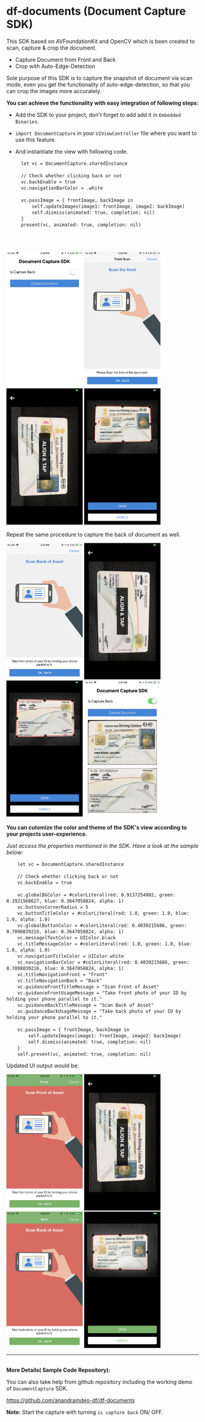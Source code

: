 # df-documents (Document Capture SDK)

This SDK based on AVFoundationKit and OpenCV which is been created to scan, capture & crop the document.

- Capture Document from Front and Back
- Crop with Auto-Edge-Detection

Sole purpose of this SDK is to capture the snapshot of document via scan mode, even you get the functionality of auto-edge-detection, so that you can crop the images more accurately.


<b>You can achieve the functionality with easy integration of following steps:</b>

- Add the SDK to your project, don't forget to add add it in `Embedded Binaries`.

- `import DocumentCapture` in your `UIViewController` file where you want to use this feature.

- And instantiate the view with following code.

        let vc = DocumentCapture.sharedInstance
        
        // Check whether clicking back or not
        vc.backEnable = true
        vc.navigationBarColor = .white

        vc.passImage = { frontImage, backImage in
            self.updateImages(image1: frontImage, image2: backImage)
            self.dismiss(animated: true, completion: nil)
        }
        present(vc, animated: true, completion: nil)

<br>
<br>
<p align="left">
<img src="images/document-capture/start_page.jpg" width="200"/>
<img src="images/document-capture/user_guide_front.jpg" width="200"/>
<img src="images/document-capture/click_front.jpg" width="200"/>
<img src="images/document-capture/crop_front.jpg" width="200"/> <br>
  
Repeat the same procedure to capture the back of document as well.
  
<p align="left">
<img src="images/document-capture/user_guide_back.jpg" width="200"/>
<img src="images/document-capture/click_back.jpg" width="200"/>
<img src="images/document-capture/crop_back.jpg" width="200"/>
<img src="images/document-capture/captured_image.jpg" width="200"/>

<br>
<br>
<b>You can cutomize the color and theme of the SDK's view according to your projects user-experience.</b> 

<i>Just access the properties mentioned in the SDK. Have a look at the sample below:</i>

        let vc = DocumentCapture.sharedInstance
        
        // Check whether clicking back or not
        vc.backEnable = true
        
        vc.globalBGColor = #colorLiteral(red: 0.9137254902, green: 0.3921568627, blue: 0.3647058824, alpha: 1)
        vc.buttonsCornerRadius = 5
        vc.buttonTitleColor = #colorLiteral(red: 1.0, green: 1.0, blue: 1.0, alpha: 1.0)
        vc.globalButtonColor = #colorLiteral(red: 0.4039215686, green: 0.7098039216, blue: 0.3647058824, alpha: 1)
        vc.messagelTextColor = UIColor.black
        vc.titleMessageColor = #colorLiteral(red: 1.0, green: 1.0, blue: 1.0, alpha: 1.0)
        vc.navigationTitleColor = UIColor.white
        vc.navigationBarColor = #colorLiteral(red: 0.4039215686, green: 0.7098039216, blue: 0.3647058824, alpha: 1)
        vc.titleNavigationFront = "Front"
        vc.titleNavigationBack = "Back"
        vc.guidanceFrontTitleMessage = "Scan Front of Asset"
        vc.guidanceFrontUsageMessage = "Take front photo of your ID by holding your phone parallel to it."
        vc.guidanceBackTitleMessage = "Scan Back of Asset"
        vc.guidanceBackUsageMessage = "Take back photo of your ID by holding your phone parallel to it."
        
        vc.passImage = { frontImage, backImage in
            self.updateImages(image1: frontImage, image2: backImage)
            self.dismiss(animated: true, completion: nil)
        }
        self.present(vc, animated: true, completion: nil)

Updated UI output would be:
<br>
<p align="left">
<img src="images/config/user_guide_front.jpg" width="200"/> 
<img src="images/config/click_front.jpg" width="200"/>
<img src="images/config/user_guide_back.jpg" width="200"/>
<img src="images/config/crop.jpg" width="200"/>
  
<br>

---
<br>
<b>More Details( Sample Code Repository):</b>

You can also take help from github repository including the working demo of `DocumentCapture` SDK.

https://github.com/anandramdeo-df/df-documents

<b>Note:</b> Start the capture with turning `is capture back` ON/ OFF.
